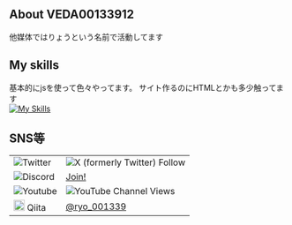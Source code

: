 ## About VEDA00133912
他媒体ではりょうという名前で活動してます

## My skills
基本的にjsを使って色々やってます。
サイト作るのにHTMLとかも多少触ってます<br>
[![My Skills](https://skillicons.dev/icons?i=js,html,css,node.js)](https://skillicons.dev)

## SNS等
|   |  |
| ------------- | ------------- | 
|![Twitter](https://img.shields.io/badge/-twitter-black.svg?logo=x&style=for-the-badge)|![X (formerly Twitter) Follow](https://img.shields.io/twitter/follow/ryo_00139)|
|![Discord](https://img.shields.io/badge/-discord-black.svg?logo=discord&style=for-the-badge) |[Join!](https://discord.gg/ESRGwGQhxc)|
|![Youtube](https://img.shields.io/badge/-youtube-black.svg?logo=youtube&style=for-the-badge) | ![YouTube Channel Views](https://img.shields.io/youtube/channel/views/UCxYWYOxP6D506jG9wrjJKJQ) |
|<img src="https://cdn.qiita.com/assets/favicons/public/production-c620d3e403342b1022967ba5e3db1aaa.ico" width="20px" height="20px" /> Qiita |[@ryo_001339](https://qiita.com/ryo_001339)|
